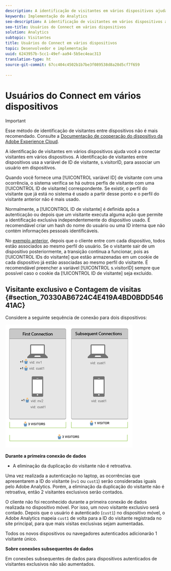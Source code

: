 ```yaml
---
description: A identificação de visitantes em vários dispositivos ajuda você a conectar visitantes em vários dispositivos. A identificação de visitantes entre dispositivos usa a variável de ID de visitante, s.visitorID, para associar um usuário em dispositivos.
keywords: Implementação do Analytics
seo-description: A identificação de visitantes em vários dispositivos ajuda você a conectar visitantes em vários dispositivos. A identificação de visitantes entre dispositivos usa a variável de ID de visitante, s.visitorID, para associar um usuário em dispositivos.
seo-title: Usuários do Connect em vários dispositivos
solution: Analytics
subtopic: Visitantes
title: Usuários do Connect em vários dispositivos
topic: Desenvolvedor e implementação
uuid: 6243957b-5cc1-49ef-aa94-5b5ec4eac313
translation-type: ht
source-git-commit: 67cc404c4502b1b7be3f089538d8a28d5cf7f659

---
```



# Usuários do Connect em vários dispositivos

>[!IMPORTANT]
>
>Esse método de identificação de visitantes entre dispositivos não é mais recomendado. Consulte a [Documentação de cooperação do dispositivo da Adobe Experience Cloud](https://marketing.adobe.com/resources/help/pt_BR/mcdc/).

A identificação de visitantes em vários dispositivos ajuda você a conectar visitantes em vários dispositivos. A identificação de visitantes entre dispositivos usa a variável de ID de visitante, s.visitorID, para associar um usuário em dispositivos.

Quando você fornece uma [!UICONTROL variável ID] de visitante com uma ocorrência, o sistema verifica se há outros perfis de visitante com uma [!UICONTROL ID de visitante] correspondente. Se existir, o perfil do visitante que já está no sistema é usado a partir desse ponto e o perfil do visitante anterior não é mais usado.

Normalmente, a [!UICONTROL ID de visitante] é definida após a autenticação ou depois que um visitante executa alguma ação que permite a identificação exclusiva independentemente do dispositivo usado. É recomendável criar um hash do nome do usuário ou uma ID interna que não contém informações pessoais identificáveis.

No [exemplo anterior](../../../implement/js-implementation/xdevice-visid/xdevice-connecting.md), depois que o cliente entre com cada dispositivo, todos estão associados ao mesmo perfil do usuário. Se o visitante sair de um dispositivo posteriormente, a transição continua a funcionar, pois as [!UICONTROL IDs do visitante] que estão armazenadas em um cookie de cada dispositivo já estão associadas ao mesmo perfil do visitante. É recomendável preencher a variável [!UICONTROL s.visitorID] sempre que possível caso o cookie da [!UICONTROL ID de visitante] seja excluído.

## Visitante exclusivo e Contagem de visitas {#section_70330AB6724C4E419A4BD0BDD54641AC}

Considere a seguinte sequência de conexão para dois dispositivos:

![](assets/xdevice-counts.png)

**Durante a primeira conexão de dados**

* A eliminação da duplicação do visitante não é retroativa.

Uma vez realizada a autenticação no laptop, as ocorrências que apresentarem a ID do visitante (`nv1` ou `cust1`) serão consideradas iguais pelo Adobe Analytics. Porém, a eliminação da duplicação do visitante não é retroativa, então 2 visitantes exclusivos serão contados.

O cliente não foi reconhecido durante a primeira conexão de dados realizada no dispositivo móvel. Por isso, um novo visitante exclusivo será contado. Depois que o usuário é autenticado (`cust1`) no dispositivo móvel, o Adobe Analytics mapeia `cust1` de volta para a ID do visitante registrada no site principal, para que mais visitas exclusivas sejam aumentadas.

Todos os novos dispositivos ou navegadores autenticados adicionarão 1 visitante único.

**Sobre conexões subsequentes de dados**

Em conexões subsequentes de dados para dispositivos autenticados de visitantes exclusivos não são aumentados.
